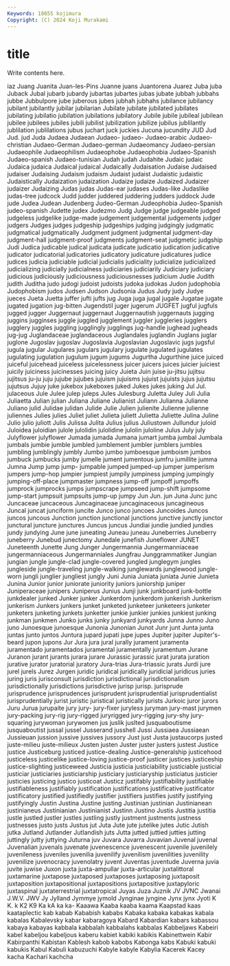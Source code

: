 ```yaml
---
Keywords: 18655 kojimura
Copyright: (C) 2024 Koji Murakami
---
```


# title

Write contents here.



iaz Juang Juanita Juan-les-Pins Juanne
juans Juantorena Juarez Juba juba Juback Jubal jubarb jubardy jubartas
jubartes jubas jubate jubbah jubbahs jubbe Jubbulpore jube juberous jubes
jubhah jubhahs jubilance jubilancy jubilant jubilantly jubilar jubilarian Jubilate jubilate
jubilated jubilates jubilating jubilatio jubilation jubilations jubilatory Jubile jubile jubileal
jubilean jubilee jubilees jubiles jubili jubilist jubilization jubilize jubilus jublilantly
jublilation jublilations jubus juchart juck juckies Jucuna jucundity JUD Jud
Jud. jud Juda Judaea Judaean Judaeo- judaeo- Judaeo-arabic Judaeo-christian Judaeo-German
Judaeo-german Judaeomancy Judaeo-persian Judaeophile Judaeophilism Judaeophobe Judaeophobia Judaeo-Spanish Judaeo-spanish Judaeo-tunisian
Judah judah Judahite Judaic judaic Judaica judaica Judaical judaical Judaically
Judaisation Judaise Judaised judaiser Judaising Judaism judaism Judaist judaist Judaistic
judaistic Judaistically Judaization judaization Judaize judaize Judaized Judaizer judaizer Judaizing
Judas judas Judas-ear judases Judas-like Judaslike judas-tree judcock Judd judder
juddered juddering judders juddock Jude jude Judea Judean Judenberg Judeo-German
Judeophobia Judeo-Spanish judeo-spanish Judette judex Judezmo Judg Judge judge judgeable
judged judgeless judgelike judge-made judgement judgemental judgements judger judgers Judges
judges judgeship judgeships judging judgingly judgmatic judgmatical judgmatically Judgment judgment
judgmental judgment-day judgment-hall judgment-proof judgments judgment-seat judgmetic judgship Judi Judica
judicable judical judicata judicate judicatio judication judicative judicator judicatorial judicatories
judicatory judicature judicatures judice judices judicia judiciable judicial judicialis judiciality
judicialize judicialized judicializing judicially judicialness judiciaries judiciarily Judiciary judiciary judicious
judiciously judiciousness judiciousnesses judicium Judie Judith judith Juditha judo judogi
judoist judoists judoka judokas Judon judophobia Judophobism judos Judsen Judson
Judsonia Judus Judy judy Judye jueces Jueta Juetta juffer jufti
jufts jug Juga juga jugal jugale Jugatae jugate jugated jugation
jug-bitten Jugendstil juger jugerum JUGFET jugful jugfuls jugged jugger Juggernaut
juggernaut Juggernautish juggernauts jugging juggins jugginses juggle juggled jugglement juggler
juggleries jugglers jugglery juggles juggling jugglingly jugglings jug-handle jughead jugheads
jug-jug Juglandaceae juglandaceous Juglandales juglandin Juglans juglar juglone Jugoslav jugoslav
Jugoslavia Jugoslavian Jugoslavic jugs jugsful jugula jugular Jugulares jugulars jugulary
jugulate jugulated jugulates jugulating jugulation jugulum jugum jugums Jugurtha Jugurthine
juice juiced juiceful juicehead juiceless juicelessness juicer juicers juices juicier
juiciest juicily juiciness juicinesses juicing juicy Juieta Juin juise ju-jitsu
jujitsu jujitsus ju-ju juju jujube jujubes jujuism jujuisms jujuist jujuists
jujus jujutsu jujutsus Jujuy juke jukebox jukeboxes juked Jukes jukes
juking Jul Jul. julaceous Jule Julee julep juleps Jules Julesburg
Juletta Juley Juli Julia Juliaetta Julian julian Juliana Juliane Julianist
Juliann Julianna Julianne Juliano julid Julidae julidan Julide Julie Julien
julienite Julienne julienne juliennes Julies julies Juliet juliet Julieta juliett
Julietta Juliette Julina Juline Julio julio juliott Julis Julissa Julita
Julius julius Juliustown Jullundur juloid Juloidea juloidian julole julolidin julolidine
julolin juloline Julus July july Julyflower julyflower Jumada jumada Jumana
jumart jumba jumbal Jumbala jumbals jumbie jumble jumbled jumblement jumbler
jumblers jumbles jumbling jumblingly jumbly Jumbo jumbo jumboesque jumboism jumbos
jumbuck jumbucks jumby jumelle jument jumentous jumfru jumillite jumma Jumna
Jump jump jump- jumpable jumped jumped-up jumper jumperism jumpers jump-hop
jumpier jumpiest jumpily jumpiness jumping jumpingly jumping-off-place jumpmaster jumpness jump-off
jumpoff jumpoffs jumprock jumprocks jumps jumpscrape jumpseed jump-shift jumpsome jump-start
jumpsuit jumpsuits jump-up jumpy Jun Jun. jun Juna Junc junc
Juncaceae juncaceous Juncaginaceae juncaginaceous juncagineous Juncal juncat junciform juncite Junco
junco juncoes Juncoides Juncos juncos juncous Junction junction junctional junctions
junctive junctly junctor junctural juncture junctures Juncus juncus Jundiai jundie
jundied jundies jundy jundying June june juneating Juneau juneau Juneberries
Juneberry juneberry Junebud junectomy Junedale junefish Juneflower JUNET Juneteenth Junette
Jung Junger Jungermannia Jungermanniaceae jungermanniaceous Jungermanniales Jungfrau Junggrammatiker Jungian jungian
jungle jungle-clad jungle-covered jungled junglegym jungles jungleside jungle-traveling jungle-walking junglewards
junglewood jungle-worn jungli junglier jungliest jungly Juni Junia Juniata juniata
Junie Junieta Junina Junior junior juniorate juniority juniors juniorship juniper
Juniperaceae junipers Juniperus Junius Junji junk junkboard junk-bottle junkdealer junked
Junker junker Junkerdom junkerdom junkerish Junkerism junkerism Junkers junkers junket
junketed junketeer junketeers junketer junketers junketing junkets junketter junkie junkier
junkies junkiest junking junkman junkmen Junko junks junky junkyard junkyards
Junna Junno Juno juno Junoesque junoesque Junonia Junonian Junot Junr
junt Junta junta juntas junto juntos Juntura jupard jupati jupe
jupes Jupiter jupiter Jupiter's-beard jupon jupons Jur Jura jura jural
jurally jurament juramenta juramentado juramentados juramental juramentally juramentum Jurane Juranon
jurant jurants jurara jurare Jurassic jurassic jurat jurata juration jurative
jurator juratorial juratory Jura-trias Jura-triassic jurats Jurdi jure jurel jurels
Jurez Jurgen juridic juridical juridically juridicial juridicus juries juring juris
jurisconsult jurisdiction jurisdictional jurisdictionalism jurisdictionally jurisdictions jurisdictive jurisp jurisp. jurisprude
jurisprudence jurisprudences jurisprudent jurisprudential jurisprudentialist jurisprudentially jurist juristic juristical juristically
jurists Jurkoic juror jurors Juru Jurua jurupaite jury jury- jury-fixer
juryless juryman jury-mast jurymen jury-packing jury-rig jury-rigged juryrigged jury-rigging jury-shy
jury-squaring jurywoman jurywomen jus juslik juslted jusquaboutisme jusquaboutist jussal jussel
Jusserand jusshell Jussi Jussiaea Jussiaean Jussieuan jussion jussive jussives jussory
Just just Justa justaucorps justed juste-milieu juste-milieux Justen justen Juster
juster justers justest Justice justice Justiceburg justiced justice-dealing Justice-generalship justicehood
justiceless justicelike justice-loving justice-proof justicer justices justiceship justice-slighting justiceweed Justicia
justicia justiciability justiciable justicial justiciar justiciaries justiciarship justiciary justiciaryship justiciatus
justicier justicies justicing justico justicoat Justicz justifably justifiability justifiable justifiableness
justifiably justification justifications justificative justificator justificatory justified justifiedly justifier justifiers
justifies justify justifying justifyingly Justin Justina Justine justing Justinian justinian
Justinianean justinianeus Justinianian Justinianist Justinn Justino Justis Justitia justitia justle
justled justler justles justling justly justment justments justness justnesses justo
justs Justus jut Juta Jute jute jutelike jutes Jutic Jutish
jutka Jutland Jutlander Jutlandish juts Jutta jutted juttied jutties jutting
juttingly jutty juttying Juturna juv Juvara Juvarra Juvavian Juvenal juvenal
Juvenalian juvenals juvenate juvenescence juvenescent juvenile juvenilely juvenileness juveniles juvenilia
juvenilify juvenilism juvenilities juvenility juvenilize juvenocracy juvenolatry juvent Juventas juventude
Juverna juvia juvite juwise Juxon juxta juxta-ampullar juxta-articular juxtalittoral juxtamarine
juxtapose juxtaposed juxtaposes juxtaposing juxtaposit juxtaposition juxtapositional juxtapositions juxtapositive juxtapyloric
juxtaspinal juxtaterrestrial juxtatropical Juyas Juza Juznik JV JVNC Jwanai J.W.V.
JWV Jy Jylland Jymmye jymold Jynginae jyngine Jynx jynx Jyoti
K K. k K2 K9 Ka kA ka ka- Kaaawa
Kaaba kaaba kaama Kaapstad kaas kaataplectic kab kabab Kababish kababs
Kabaka kabaka kabakas kabala kabalas Kabalevsky kabar kabaragoya Kabard Kabardian
kabars kabassou kabaya kabayas kabbala kabbalah kabbalahs kabbalas Kabbeljaws Kabeiri
kabel kabeljou kabeljous kaberu kabiet kabiki kabikis Kabinettwein Kabir Kabirpanthi
Kabistan Kablesh kabob kabobs Kabonga kabs Kabuki kabuki kabukis Kabul
Kabuli kabuzuchi Kabyle kabyle Kabylia Kacerek Kacey kacha Kachari kachcha
